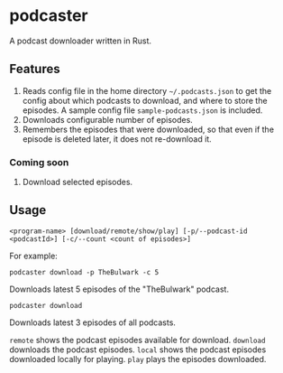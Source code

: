 # podcaster
A podcast downloader written in Rust.

## Features
1. Reads config file in the home directory `~/.podcasts.json`  to get the config about which podcasts to download, and where to store the episodes. A sample config file `sample-podcasts.json` is included.
2. Downloads configurable number of episodes.
3. Remembers the episodes that were downloaded, so that even if the episode is deleted later, it does not re-download it.

### Coming soon

1. Download selected episodes.

## Usage
```
<program-name> [download/remote/show/play] [-p/--podcast-id <podcastId>] [-c/--count <count of episodes>]
```
For example:
```
podcaster download -p TheBulwark -c 5
```

Downloads latest 5 episodes of the "TheBulwark" podcast.

```
podcaster download
```
Downloads latest 3 episodes of all podcasts.

`remote` shows the podcast episodes available for download.
`download` downloads the podcast episodes.
`local` shows the podcast episodes downloaded locally for playing.
`play` plays the episodes downloaded.

